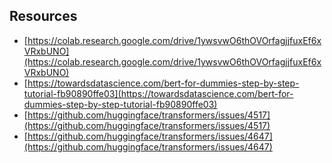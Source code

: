 ## Resources

- [https://colab.research.google.com/drive/1ywsvwO6thOVOrfagjjfuxEf6xVRxbUNO](https://colab.research.google.com/drive/1ywsvwO6thOVOrfagjjfuxEf6xVRxbUNO)
- [https://towardsdatascience.com/bert-for-dummies-step-by-step-tutorial-fb90890ffe03](https://towardsdatascience.com/bert-for-dummies-step-by-step-tutorial-fb90890ffe03)
- [https://github.com/huggingface/transformers/issues/4517](https://github.com/huggingface/transformers/issues/4517)
- [https://github.com/huggingface/transformers/issues/4647](https://github.com/huggingface/transformers/issues/4647)